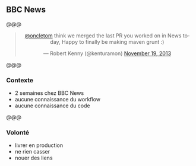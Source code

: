 ## BBC News

@@@

<blockquote class="twitter-tweet" align="center" lang="en"><p><a href="https://twitter.com/oncletom">@oncletom</a> think we merged the last PR you worked on in News today, Happy to finally be making maven grunt :)</p>&mdash; Robert Kenny (@kenturamon) <a href="https://twitter.com/kenturamon/statuses/402924152816173056">November 19, 2013</a></blockquote>

@@@

### Contexte

- 2 semaines chez BBC News
- aucune connaissance du workflow
- aucune connaissance du code

@@@

### Volonté

- livrer en production
- ne rien casser
- nouer des liens
